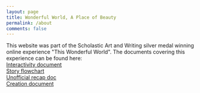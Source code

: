 ```yaml
---
layout: page
title: Wonderful World, A Place of Beauty
permalink: /about
comments: false
---
```

This website was part of the Scholastic Art and Writing silver medal winning online experience "This Wonderful World". The documents covering this experience can be found here:
<br>[Interactivity document](/assets/This_Wonderful_World_Interactivity_Doc_2_1.pdf)
<br>[Story flowchart](/assets/This_Wonderful_World_Story_1.png)
<br>[Unofficial recap doc](https://docs.google.com/document/d/1RaBDwXr4-Dc8Hb2dXA4uzvuS2z5YMe4MRvZug4gd2EQ/edit)
<br>[Creation document](/assets/ThisWonderfulWorldCreationDocument.pdf)
